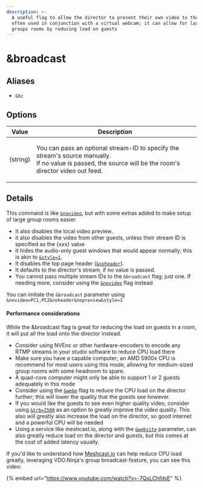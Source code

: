 ```yaml
---
description: >-
  A useful flag to allow the director to present their own video to the group,
  often used in conjunction with a virtual webcam; it can allow for larger
  groups rooms by reducing load on guests
---
```


# \&broadcast

## Aliases

* `&bc`

## Options

| Value    | Description                                                                                                                                                         |
| -------- | ------------------------------------------------------------------------------------------------------------------------------------------------------------------- |
| (string) | <p>You can pass an optional stream-ID to specify the stream's source manually.<br>If no value is passed, the source will be the room's director video out feed.</p> |

## Details

This command is like [`&novideo`](../../advanced-settings.md#novideo), but with some extras added to make setup of large group rooms easier.

* It also disables the local video preview..
* it also disables the video from other guests, unless their stream ID is specified as the {xxx} value
* It hides the audio-only guest windows that would appear normally; this is akin to [`&style=1`](../../advanced-settings.md#style).
* It disables the top page header ([`&noheader`](../../advanced-settings.md#noheader)).
* It defaults to the director's stream, if no value is passed.
* You cannot pass multiple stream IDs to the `&broadcast` flag; just one. If needing more, consider using the [`&novideo`](../view-parameters/novideo.md) flag instead

You can imitate the `&broadcast` parameter using `&novideo=PC1,PC2&noheader&nopreview&style=1`

#### Performance considerations

While the \&broadcast flag is great for reducing the load on guests in a room, it will put all the load onto the director instead. &#x20;

* Consider using NVEnc or other hardware-encoders to encode any RTMP streams in your studio software to reduce CPU load there
* Make sure you have a capable computer; an AMD 5900x CPU is recommend for most users using this mode, allowing for medium-sized group rooms with some headroom to spare.
* A quad-core computer might only be able to support 1 or 2 guests adequately in this mode
* Consider using the [`&webp`](../view-parameters/webp.md) flag to reduce the CPU load on the director further; this will lower the quality that the guests see however.
* If you would like the guests to see even higher quality video, consider using [`&trb=2500`](../view-parameters/totalroombitrate.md) as an option to greatly improve the video quality. This also will greatly also increase the load on the director, so good internet and a powerful CPU will be needed
* Using a service like meshcast.io, along with the [`&website`](../../source-settings/and-website.md) parameter, can also greatly reduce load on the director and guests, but this comes at the cost of added latency usually.

If you'd like to understand how [Meshcast.io](https://meshcast.io) can help reduce CPU load greatly, leveraging VDO.Ninja's group broadcast-feature, you can see this video:&#x20;

{% embed url="https://www.youtube.com/watch?v=-7QsLChfdsE" %}

